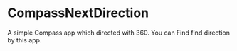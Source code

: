 # CompassNextDirection
A simple Compass app which directed with 360.
You can Find find direction by this app.
